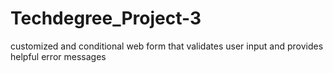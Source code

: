 # Techdegree_Project-3
customized and conditional web form that validates user input and provides helpful error messages
